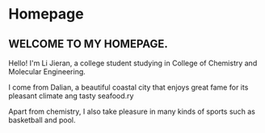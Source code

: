 # Homepage
## **WELCOME TO MY HOMEPAGE.**

Hello! I'm Li Jieran, a college student studying in College of Chemistry and Molecular Engineering.

I come from Dalian, a beautiful coastal city that enjoys great fame for its pleasant climate ang tasty seafood.ry 

Apart from chemistry, I also take pleasure in many kinds of sports such as basketball and pool.
